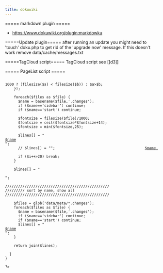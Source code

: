 ```yaml
---
title: dokuwiki
---
```


===== markdown plugin =====
* https://www.dokuwiki.org/plugin:markdowku

=====Update plugin=====
after running an update you might need to 'touch' doku.php to get rid of the 'upgrade now' message. If this doesn't work remove data/cache/messages.txt

=====TagCloud script=====
TagCloud script see [[d3]]

===== PageList script =====
<code php>
<?php
class CommandPluginExtension_pagelist extends CommandPluginExtension {
  
  function getCachedData($embedding, $params, $paramHash, $content, &$errorMessage) {
    
////////////////////////////////////////////////
///////// sort by activity, show top 20
////////////////////////////////////////////////

    $files = glob('data/meta/*.changes');
    usort($files, function($a, $b) {
        return filesize($a) < filesize($b); //filesize($a)>1000 ? (filesize($a) < filesize($b)) : $a>$b;
    });

    foreach($files as $file) {
      $name = basename($file,'.changes');
      if ($name=='sidebar') continue;
      if ($name=='start') continue;

      $fontsize = filesize($file)/1000;
      $fontsize = ceil($fontsize*$fontsize+14);
      $fontsize = min($fontsize,25);
      
      $lines[] = "<div style='font-size:".$fontsize."px'><a href='$name'>$name</a></div>";
      // $lines[] = "<a style='float:right' href='$name'><font size='$fontsize'>$name</font>&nbsp;</a>";

      if ($i++>20) break;
    }

    $lines[] = "<br><br>";

////////////////////////////////////////////////
///////// sort by name, show all
////////////////////////////////////////////////

    $files = glob('data/meta/*.changes');
    foreach($files as $file) {
      $name = basename($file,'.changes');
      if ($name=='sidebar') continue;
      if ($name=='start') continue;
      $lines[] = "<div><a href='$name'>$name</a></div>";
    }

    return join($lines);

  }
}

?>
```
